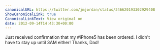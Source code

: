 ```yaml
---
canonicalURL: https://twitter.com/jmjordan/status/246620193302929408
ShowCanonicalLink: true
CanonicalLinkText: View original on
date: 2012-09-14T14:43:30+00:00
---
```

Just received confirmation that my #iPhone5 has been ordered. I didn't have to stay up until 3AM either! Thanks, Dad!